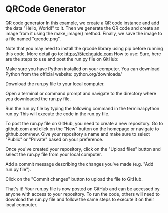 # QRCode Generator
QR code generator 
In this example, we create a QR code instance and add the data "Hello, World!" to it. Then we generate the QR code and create an image from it using the make_image() method. Finally, we save the image to a file named "qrcode.png".

Note that you may need to install the qrcode library using pip before running this code.
More detail go to: https://5techguide.com
How to use:
Sure, here are the steps to use and post the run.py file on GitHub:

Make sure you have Python installed on your computer. You can download Python from the official website: python.org/downloads/

Download the run.py file to your local computer.

Open a terminal or command prompt and navigate to the directory where you downloaded the run.py file.

Run the run.py file by typing the following command in the terminal:python run.py
This will execute the code in the run.py file.

To post the run.py file on GitHub, you need to create a new repository. Go to github.com and click on the "New" button on the homepage or navigate to github.com/new. Give your repository a name and make sure to select "Public" or "Private" based on your preference.

Once you've created your repository, click on the "Upload files" button and select the run.py file from your local computer.

Add a commit message describing the changes you've made (e.g. "Add run.py file").

Click on the "Commit changes" button to upload the file to GitHub.

That's it! Your run.py file is now posted on GitHub and can be accessed by anyone with access to your repository. To run the code, others will need to download the run.py file and follow the same steps to execute it on their local computer.
